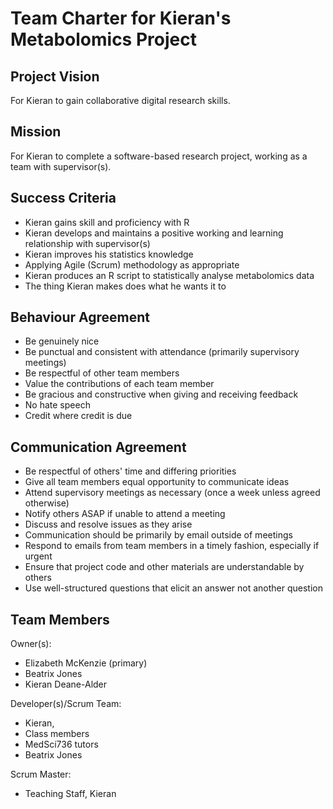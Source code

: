 # Team Charter for Kieran's Metabolomics Project

## Project Vision

For Kieran to gain collaborative digital research skills.

## Mission

For Kieran to complete a software-based research project, working as a team with supervisor(s).


## Success Criteria

- Kieran gains skill and proficiency with R
- Kieran develops and maintains a positive working and learning relationship with supervisor(s)
- Kieran improves his statistics knowledge 
- Applying Agile (Scrum) methodology as appropriate
- Kieran produces an R script to statistically analyse metabolomics data
- The thing Kieran makes does what he wants it to


## Behaviour Agreement

- Be genuinely nice
- Be punctual and consistent with attendance (primarily supervisory meetings)
- Be respectful of other team members
- Value the contributions of each team member
- Be gracious and constructive when giving and receiving feedback
- No hate speech
- Credit where credit is due


## Communication Agreement

- Be respectful of others' time and differing priorities
- Give all team members equal opportunity to communicate ideas
- Attend supervisory meetings as necessary (once a week unless agreed otherwise)
- Notify others ASAP if unable to attend a meeting
- Discuss and resolve issues as they arise
- Communication should be primarily by email outside of meetings
- Respond to emails from team members in a timely fashion, especially if urgent
- Ensure that project code and other materials are understandable by others
- Use well-structured questions that elicit an answer not another question


## Team Members

Owner(s): 
- Elizabeth McKenzie (primary)
- Beatrix Jones
- Kieran Deane-Alder

Developer(s)/Scrum Team:
- Kieran, 
- Class members
- MedSci736 tutors
- Beatrix Jones

Scrum Master:
- Teaching Staff, Kieran


